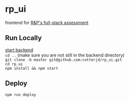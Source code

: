# rp_ui
frontend for <a href="https://github.com/cotterjd/RP_assessment">R&amp;P's full-stack assessment</a>

## Run Locally
<a href="https://github.com/cotterjd/RP_assessment/blob/master/README.md#user-content-run-locally">start backend</a><br />
`cd ..` (make sure you are not still in the backend directory)<br />
`git clone -b master git@github.com:cotterjd/rp_ui.git`<br />
`cd rp_ui`<br />
`npm install && npm start`<br />

## Deploy

`npm run deploy`
